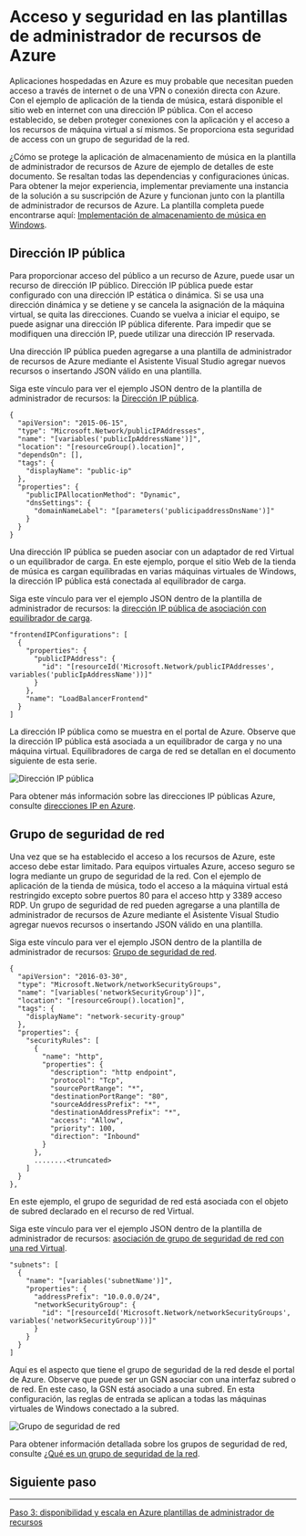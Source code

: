 <properties
   pageTitle="Acceso y seguridad en las plantillas de administrador de recursos de Azure | Microsoft Azure" 
   description="Tutorial de DotNet principales de Azure Máquina Virtual"
   services="virtual-machines-windows"
   documentationCenter="virtual-machines"
   authors="neilpeterson"
   manager="timlt"
   editor="tysonn"
   tags="azure-resource-manager"/>

<tags
   ms.service="virtual-machines-windows"
   ms.devlang="na"
   ms.topic="article"
   ms.tgt_pltfrm="vm-windows"
   ms.workload="infrastructure-services"
   ms.date="10/21/2016"
   ms.author="nepeters"/>

# <a name="access-and-security-in-azure-resource-manager-templates"></a>Acceso y seguridad en las plantillas de administrador de recursos de Azure

Aplicaciones hospedadas en Azure es muy probable que necesitan pueden acceso a través de internet o de una VPN o conexión directa con Azure. Con el ejemplo de aplicación de la tienda de música, estará disponible el sitio web en internet con una dirección IP pública. Con el acceso establecido, se deben proteger conexiones con la aplicación y el acceso a los recursos de máquina virtual a sí mismos. Se proporciona esta seguridad de access con un grupo de seguridad de la red. 

¿Cómo se protege la aplicación de almacenamiento de música en la plantilla de administrador de recursos de Azure de ejemplo de detalles de este documento. Se resaltan todas las dependencias y configuraciones únicas. Para obtener la mejor experiencia, implementar previamente una instancia de la solución a su suscripción de Azure y funcionan junto con la plantilla de administrador de recursos de Azure. La plantilla completa puede encontrarse aquí: [Implementación de almacenamiento de música en Windows](https://github.com/Microsoft/dotnet-core-sample-templates/tree/master/dotnet-core-music-windows).


## <a name="public-ip-address"></a>Dirección IP pública

Para proporcionar acceso del público a un recurso de Azure, puede usar un recurso de dirección IP público. Dirección IP pública puede estar configurado con una dirección IP estática o dinámica. Si se usa una dirección dinámica y se detiene y se cancela la asignación de la máquina virtual, se quita las direcciones. Cuando se vuelva a iniciar el equipo, se puede asignar una dirección IP pública diferente. Para impedir que se modifiquen una dirección IP, puede utilizar una dirección IP reservada. 

Una dirección IP pública pueden agregarse a una plantilla de administrador de recursos de Azure mediante el Asistente Visual Studio agregar nuevos recursos o insertando JSON válido en una plantilla. 

Siga este vínculo para ver el ejemplo JSON dentro de la plantilla de administrador de recursos: la [Dirección IP pública](https://github.com/Microsoft/dotnet-core-sample-templates/blob/master/dotnet-core-music-windows/azuredeploy.json#L110).


```none
{
  "apiVersion": "2015-06-15",
  "type": "Microsoft.Network/publicIPAddresses",
  "name": "[variables('publicIpAddressName')]",
  "location": "[resourceGroup().location]",
  "dependsOn": [],
  "tags": {
    "displayName": "public-ip"
  },
  "properties": {
    "publicIPAllocationMethod": "Dynamic",
    "dnsSettings": {
      "domainNameLabel": "[parameters('publicipaddressDnsName')]"
    }
  }
}
```

Una dirección IP pública se pueden asociar con un adaptador de red Virtual o un equilibrador de carga. En este ejemplo, porque el sitio Web de la tienda de música es cargan equilibradas en varias máquinas virtuales de Windows, la dirección IP pública está conectada al equilibrador de carga.

Siga este vínculo para ver el ejemplo JSON dentro de la plantilla de administrador de recursos: la [dirección IP pública de asociación con equilibrador de carga](https://github.com/Microsoft/dotnet-core-sample-templates/blob/master/dotnet-core-music-windows/azuredeploy.json#L211).

```none
"frontendIPConfigurations": [
  {
    "properties": {
      "publicIPAddress": {
        "id": "[resourceId('Microsoft.Network/publicIPAddresses', variables('publicIpAddressName'))]"
      }
    },
    "name": "LoadBalancerFrontend"
  }
]
```

La dirección IP pública como se muestra en el portal de Azure. Observe que la dirección IP pública está asociada a un equilibrador de carga y no una máquina virtual. Equilibradores de carga de red se detallan en el documento siguiente de esta serie.

![Dirección IP pública](./media/virtual-machines-windows-dotnet-core/pubip-win.png)

Para obtener más información sobre las direcciones IP públicas Azure, consulte [direcciones IP en Azure](../virtual-network/virtual-network-ip-addresses-overview-arm.md).

## <a name="network-security-group"></a>Grupo de seguridad de red

Una vez que se ha establecido el acceso a los recursos de Azure, este acceso debe estar limitado. Para equipos virtuales Azure, acceso seguro se logra mediante un grupo de seguridad de la red. Con el ejemplo de aplicación de la tienda de música, todo el acceso a la máquina virtual está restringido excepto sobre puertos 80 para el acceso http y 3389 acceso RDP. Un grupo de seguridad de red pueden agregarse a una plantilla de administrador de recursos de Azure mediante el Asistente Visual Studio agregar nuevos recursos o insertando JSON válido en una plantilla.

Siga este vínculo para ver el ejemplo JSON dentro de la plantilla de administrador de recursos: [Grupo de seguridad de red](https://github.com/Microsoft/dotnet-core-sample-templates/blob/master/dotnet-core-music-windows/azuredeploy.json#L57).

```none
{
  "apiVersion": "2016-03-30",
  "type": "Microsoft.Network/networkSecurityGroups",
  "name": "[variables('networkSecurityGroup')]",
  "location": "[resourceGroup().location]",
  "tags": {
    "displayName": "network-security-group"
  },
  "properties": {
    "securityRules": [
      {
        "name": "http",
        "properties": {
          "description": "http endpoint",
          "protocol": "Tcp",
          "sourcePortRange": "*",
          "destinationPortRange": "80",
          "sourceAddressPrefix": "*",
          "destinationAddressPrefix": "*",
          "access": "Allow",
          "priority": 100,
          "direction": "Inbound"
        }
      },
      ........<truncated> 
    ]
  }
},
```

En este ejemplo, el grupo de seguridad de red está asociada con el objeto de subred declarado en el recurso de red Virtual. 

Siga este vínculo para ver el ejemplo JSON dentro de la plantilla de administrador de recursos: [asociación de grupo de seguridad de red con una red Virtual](https://github.com/Microsoft/dotnet-core-sample-templates/blob/master/dotnet-core-music-windows/azuredeploy.json#L143).


```none
"subnets": [
  {
    "name": "[variables('subnetName')]",
    "properties": {
      "addressPrefix": "10.0.0.0/24",
      "networkSecurityGroup": {
        "id": "[resourceId('Microsoft.Network/networkSecurityGroups', variables('networkSecurityGroup'))]"
      }
    }
  }
]
```

Aquí es el aspecto que tiene el grupo de seguridad de la red desde el portal de Azure. Observe que puede ser un GSN asociar con una interfaz subred o de red. En este caso, la GSN está asociado a una subred. En esta configuración, las reglas de entrada se aplican a todas las máquinas virtuales de Windows conectado a la subred.

![Grupo de seguridad de red](./media/virtual-machines-windows-dotnet-core/nsg-win.png)

Para obtener información detallada sobre los grupos de seguridad de red, consulte [¿Qué es un grupo de seguridad de la red]( https://azure.microsoft.com/documentation/articles/virtual-networks-nsg/).

## <a name="next-step"></a>Siguiente paso

<hr>

[Paso 3: disponibilidad y escala en Azure plantillas de administrador de recursos](./virtual-machines-windows-dotnet-core-4-availability-scale.md)
